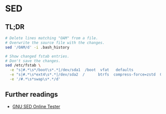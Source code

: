 # SED

## TL;DR

```sh
# Delete lines matching "OAM" from a file.
# Overwrite the source file with the changes.
sed '/OAM/d' -i .bash_history

# Show changed fstab entries.
# Don't save the changes.
sed /etc/fstab \
  -e "s|#.*\s*/boot\s*.*|/dev/sda1  /boot  vfat   defaults             0 0|" \
  -e "s|#.*\s*ext4\s*.*|/dev/sda2  /      btrfs  compress-force=zstd  0 0|" \
  -e '/#.*\s*swap\s*.*/d'
```

## Further readings

- [GNU SED Online Tester]

[gnu sed online tester]: https://sed.js.org/
